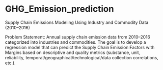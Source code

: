 # GHG_Emission_prediction
Supply Chain Emissions Modeling Using Industry and Commodity Data (2010–2016)

Problem Statement:
Annual supply chain emission data from 2010–2016 categorized into industries and commodities. The goal is to develop a regression model that can predict the Supply Chain Emission Factors with Margins based on descriptive and quality metrics (substance, unit, reliability, temporal/geographical/technological/data collection correlations, etc.).
